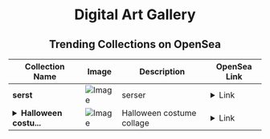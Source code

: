 <div align="center">

# Digital Art Gallery

## Trending Collections on OpenSea

| Collection Name                       | Image                                                                                     | Description                       | OpenSea Link                                                                                          |
|---------------------------------------|-------------------------------------------------------------------------------------------|-----------------------------------|--------------------------------------------------------------------------------------------------------|
| **serst** | ![Image](https://i.seadn.io/s/raw/files/13419382389c07b4348fce79fa4a78a5.jpg?w=500&auto=format?w=200&auto=format) | serser | <details><summary>Link</summary>[serst](https://opensea.io/collection/serst)</details> |
| **<details><summary>Halloween costu...</summary>Halloween costume collage</details>** | ![Image](https://i.seadn.io/s/raw/files/3c3294b630175444bc09dd8c1e78fd63.jpg?w=500&auto=format?w=200&auto=format) | Halloween costume collage | <details><summary>Link</summary>[Halloween costume collage](https://opensea.io/collection/halloween-costume-collage)</details> |

</div>